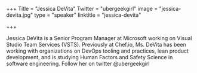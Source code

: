 +++
Title = "Jessica DeVita"
Twitter = "ubergeekgirl"
image = "jessica-devita.jpg"
type = "speaker"
linktitle = "jessica-devita"

+++

Jessica DeVita is a Senior Program Manager at Microsoft working on Visual Studio Team Services (VSTS). Previously at Chef.io, Ms. DeVita has been working with organizations on DevOps tooling and practices, lean product development, and is studying Human Factors and Safety Science in software engineering. Follow her on twitter @ubergeekgirl
